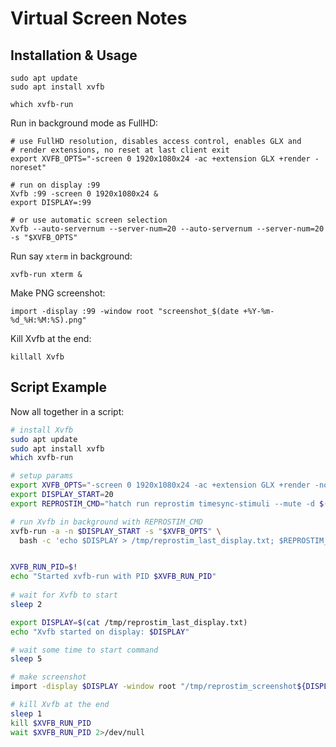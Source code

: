 # Virtual Screen Notes

## Installation & Usage

```shell
sudo apt update
sudo apt install xvfb

which xvfb-run
```

Run in background mode as FullHD:
```shell
# use FullHD resolution, disables access control, enables GLX and 
# render extensions, no reset at last client exit
export XVFB_OPTS="-screen 0 1920x1080x24 -ac +extension GLX +render -noreset"

# run on display :99
Xvfb :99 -screen 0 1920x1080x24 &
export DISPLAY=:99

# or use automatic screen selection
Xvfb --auto-servernum --server-num=20 --auto-servernum --server-num=20 -s "$XVFB_OPTS"

```
Run say `xterm` in background:
```shell
xvfb-run xterm &
```

Make PNG screenshot:
```shell
import -display :99 -window root "screenshot_$(date +%Y-%m-%d_%H:%M:%S).png"
```

Kill Xvfb at the end:
```shell
killall Xvfb
```

## Script Example

Now all together in a script:
```bash
# install Xvfb
sudo apt update
sudo apt install xvfb
which xvfb-run

# setup params
export XVFB_OPTS="-screen 0 1920x1080x24 -ac +extension GLX +render -noreset"
export DISPLAY_START=20
export REPROSTIM_CMD="hatch run reprostim timesync-stimuli --mute -d $(cat /tmp/reprostim_last_display.txt)"

# run Xvfb in background with REPROSTIM_CMD
xvfb-run -a -n $DISPLAY_START -s "$XVFB_OPTS" \
  bash -c 'echo $DISPLAY > /tmp/reprostim_last_display.txt; $REPROSTIM_CMD'&


XVFB_RUN_PID=$!
echo "Started xvfb-run with PID $XVFB_RUN_PID"
  
# wait for Xvfb to start
sleep 2

export DISPLAY=$(cat /tmp/reprostim_last_display.txt)
echo "Xvfb started on display: $DISPLAY"

# wait some time to start command
sleep 5

# make screenshot
import -display $DISPLAY -window root "/tmp/reprostim_screenshot${DISPLAY}_$(date +%Y-%m-%d_%H:%M:%S).png"

# kill Xvfb at the end
sleep 1
kill $XVFB_RUN_PID
wait $XVFB_RUN_PID 2>/dev/null
```





